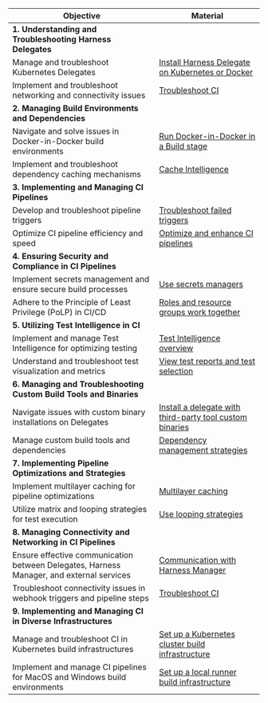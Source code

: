 | Objective  | Material   |
| ------- | ---------|
| **1. Understanding and Troubleshooting Harness Delegates**  ||
| Manage and troubleshoot Kubernetes Delegates  | [Install Harness Delegate on Kubernetes or Docker](https://developer.harness.io/tutorials/platform/install-delegate/)  |
| Implement and troubleshoot networking and connectivity issues  | [Troubleshoot CI](/docs/category/troubleshoot-ci) |
| **2. Managing Build Environments and Dependencies** | |
| Navigate and solve issues in Docker-in-Docker build environments  | [Run Docker-in-Docker in a Build stage](https://developer.harness.io/docs/continuous-integration/use-ci/manage-dependencies/run-docker-in-docker-in-a-ci-stage) |
| Implement and troubleshoot dependency caching mechanisms | [Cache Intelligence](https://developer.harness.io/docs/continuous-integration/use-ci/caching-ci-data/cache-intelligence/)|
| **3. Implementing and Managing CI Pipelines**  ||
| Develop and troubleshoot pipeline triggers | [Troubleshoot failed triggers](https://developer.harness.io/docs/platform/triggers/troubleshoot-registered-triggers/)|
| Optimize CI pipeline efficiency and speed| [Optimize and enhance CI pipelines](https://developer.harness.io/docs/continuous-integration/use-ci/optimize-and-more/optimizing-ci-build-times/)  |
| **4. Ensuring Security and Compliance in CI Pipelines**  | |
| Implement secrets management and ensure secure build processes  | [Use secrets managers](https://developer.harness.io/docs/platform/secrets/secrets-management/add-secrets-manager)|
| Adhere to the Principle of Least Privilege (PoLP) in CI/CD | [Roles and resource groups work together](https://developer.harness.io/docs/platform/role-based-access-control/add-manage-roles/#roles-and-resource-groups-work-together) |
| **5. Utilizing Test Intelligence in CI**   | |
| Implement and manage Test Intelligence for optimizing testing | [Test Intelligence overview](https://developer.harness.io/docs/continuous-integration/use-ci/run-tests/test-intelligence/set-up-test-intelligence)|
| Understand and troubleshoot test visualization and metrics                               | [View test reports and test selection](https://developer.harness.io/docs/continuous-integration/use-ci/run-tests/viewing-tests/#results-from-run-tests-steps-test-intelligence)                                           |
| **6. Managing and Troubleshooting Custom Build Tools and Binaries**                         | |
| Navigate issues with custom binary installations on Delegates                            | [Install a delegate with third-party tool custom binaries](https://developer.harness.io/docs/platform/delegates/install-delegates/install-a-delegate-with-3-rd-party-tool-custom-binaries/)  |
| Manage custom build tools and dependencies | [Dependency management strategies](https://developer.harness.io/docs/continuous-integration/use-ci/manage-dependencies/dependency-mgmt-strategies/) |
| **7. Implementing Pipeline Optimizations and Strategies**   | |
| Implement multilayer caching for pipeline optimizations   | [Multilayer caching](https://developer.harness.io/docs/continuous-integration/use-ci/caching-ci-data/multilayer-caching/) |
| Utilize matrix and looping strategies for test execution                                 | [Use looping strategies](https://developer.harness.io/docs/platform/pipelines/looping-strategies/looping-strategies-matrix-repeat-and-parallelism/)                                                                        |
| **8. Managing Connectivity and Networking in CI Pipelines**                                 ||
| Ensure effective communication between Delegates, Harness Manager, and external services | [Communication with Harness Manager](https://developer.harness.io/docs/platform/delegates/delegate-concepts/delegate-overview/#communication-with-harness-manager)                                                         |
| Troubleshoot connectivity issues in webhook triggers and pipeline steps                  | [Troubleshoot CI](/docs/category/troubleshoot-ci)|
| **9. Implementing and Managing CI in Diverse Infrastructures**                              | |
| Manage and troubleshoot CI in Kubernetes build infrastructures                           | [Set up a Kubernetes cluster build infrastructure](https://developer.harness.io/docs/continuous-integration/use-ci/set-up-build-infrastructure/k8s-build-infrastructure/set-up-a-kubernetes-cluster-build-infrastructure/) |
| Implement and manage CI pipelines for MacOS and Windows build environments               | [Set up a local runner build infrastructure](https://developer.harness.io/docs/continuous-integration/use-ci/set-up-build-infrastructure/define-a-docker-build-infrastructure/)                                            |
